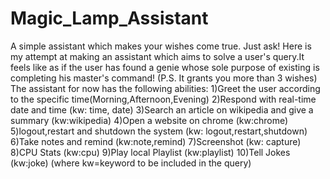 # Magic_Lamp_Assistant
A simple assistant which makes your wishes come true. Just ask!
Here is my attempt at making an assistant which aims to solve a user's query.It feels like as if the user has found a genie whose sole purpose of existing is completing his master's command!
(P.S. It grants you more than 3 wishes)
The assistant for now has the following abilities:
1)Greet the user according to the specific time(Morning,Afternoon,Evening) 
2)Respond with real-time date and time     (kw: time, date)
3)Search an article on wikipedia and give a summary  (kw:wikipedia)
4)Open a website on chrome     (kw:chrome)
5)logout,restart and shutdown the system   (kw: logout,restart,shutdown)
6)Take notes and remind  (kw:note,remind)
7)Screenshot (kw: capture)
8)CPU Stats (kw:cpu) 
9)Play local Playlist (kw:playlist) 
10)Tell Jokes  (kw:joke)
(where kw=keyword to be included in the query)
